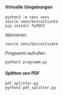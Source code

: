 #### Virtuelle Umgebungen


	python3 -m venv venv
	source venv/bin/activate
	pip install PyPDF2
	
Aktivieren: 

	source venv/bin/activate
	
Programm aufrufen:

	python3 programm.py
	

#### Splitten von PDF	

	pdf_splitter.py
	python3 pdf_splitter.py
	

